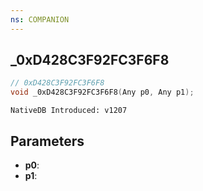 ```yaml
---
ns: COMPANION
---
```

## _0xD428C3F92FC3F6F8

```c
// 0xD428C3F92FC3F6F8
void _0xD428C3F92FC3F6F8(Any p0, Any p1);
```

```
NativeDB Introduced: v1207
```

## Parameters
* **p0**:
* **p1**:
